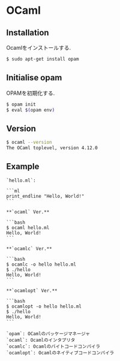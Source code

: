 # OCaml

## Installation

Ocamlをインストールする.

```bash
$ sudo apt-get install opam
```

## Initialise opam

OPAMを初期化する.

```bash
$ opam init
$ eval $(opam env)
```

## Version

```bash
$ ocaml --version
The OCaml toplevel, version 4.12.0
```

## Example

````{tab} Code
`hello.ml`:

```ml
print_endline "Hello, World!"
```
````

````{tab} Console
**`ocaml` Ver.**

```bash
$ ocaml hello.ml
Hello, World!
```

**`ocamlc` Ver.**

```bash
$ ocamlc -o hello hello.ml
$ ./hello
Hello, World!
```

**`ocamlopt` Ver.**

```bash
$ ocamlopt -o hello hello.ml
$ ./hello
Hello, World!
```
````

```{tip}
`opam`: OCamlのパッケージマネージャ  
`ocaml`: Ocamlのインタプリタ  
`ocamlc`: Ocamlのバイトコードコンパイラ  
`ocamlopt`: Ocamlのネイティブコードコンパイラ
```

